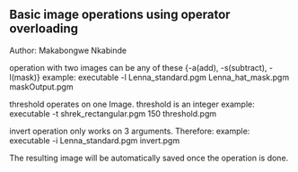 ## Basic image operations using operator overloading

Author: Makabongwe Nkabinde

operation with two images can be any of these {-a(add), -s(subtract), -l(mask)}
example:
  executable -l Lenna_standard.pgm Lenna_hat_mask.pgm maskOutput.pgm

threshold operates on one Image.
threshold is an integer
example:
    executable -t shrek_rectangular.pgm 150 threshold.pgm

invert operation only works on 3 arguments. Therefore:
example:
executable -i Lenna_standard.pgm invert.pgm

The resulting image will be automatically saved once the operation is done.
